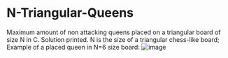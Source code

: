 # N-Triangular-Queens
Maximum amount of non attacking queens placed on a triangular board of size  N in C. Solution printed.
N is the size of a triangular chess-like board;
Example of a placed queen in N=6 size board: ![image](https://user-images.githubusercontent.com/118682717/227608857-0171ba98-ca8a-4773-accb-2a13f5e8fa81.png)
